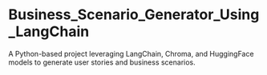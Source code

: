 # Business_Scenario_Generator_Using_LangChain
A Python-based project leveraging LangChain, Chroma, and HuggingFace models to generate user stories and business scenarios. 
